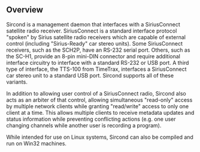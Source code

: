 
## Overview
Sircond is a management daemon that interfaces with a SiriusConnect
satellite radio receiver. SiriusConnect is a standard interface protocol 
"spoken" by Sirius satellite radio receivers which are capable of external
control (including "Sirius-Ready" car stereo units). Some SiriusConnect
receivers, such as the SCH2P, have an RS-232 serial port. Others, such as
the SC-H1, provide an 8-pin mini-DIN connector and require additional interface
circuitry to interface with a standard RS-232 or USB port. A third type of 
interface, the TTS-100 from TimeTrax, interfaces a SiriusConnect car stereo 
unit to a standard USB port. Sircond supports all of these variants.

In addition to allowing user control of a SiriusConnect radio, Sircond also 
acts as an arbiter of that control, allowing simultaneous "read-only" access by 
multiple network clients while granting "read/write" access to only one client
at a time. This allows multiple clients to receive metadata updates and status
information while preventing conflicting actions (e.g. one user changing channels 
while another user is recording a program). 

While intended for use on Linux systems, Sircond can also be compiled and run 
on Win32 machines.

